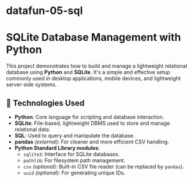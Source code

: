 # datafun-05-sql
# SQLite Database Management with Python

This project demonstrates how to build and manage a lightweight relational database using **Python** and **SQLite**. It's a simple and effective setup commonly used in desktop applications, mobile devices, and lightweight server-side systems.

## 🧰 Technologies Used

- **Python**: Core language for scripting and database interaction.
- **SQLite**: File-based, lightweight DBMS used to store and manage relational data.
- **SQL**: Used to query and manipulate the database.
- **pandas** *(external)*: For cleaner and more efficient CSV handling.
- **Python Standard Library modules**:
  - `sqlite3`: Interface for SQLite databases.
  - `pathlib`: For filesystem path management.
  - `csv` *(optional)*: Built-in CSV file reader (can be replaced by `pandas`).
  - `uuid` *(optional)*: For generating unique IDs.
